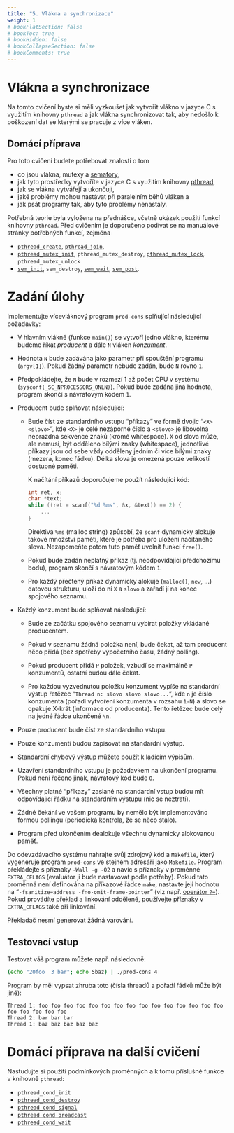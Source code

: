 ```yaml
---
title: "5. Vlákna a synchronizace"
weight: 1
# bookFlatSection: false
# bookToc: true
# bookHidden: false
# bookCollapseSection: false
# bookComments: true
---
```


# Vlákna a synchronizace
Na tomto cvičení byste si měli vyzkoušet jak vytvořit vlákno v jazyce C s
využitím knihovny `pthread` a jak vlákna synchronizovat tak, aby nedošlo k
poškození dat se kterými se pracuje z více vláken.

## Domácí příprava
Pro toto cvičení budete potřebovat znalosti o tom
- co jsou vlákna, mutexy a [semafory][1],
- jak tyto prostředky vytvoříte v jazyce C s využitím knihovny [pthread][2],
- jak se vlákna vytvářejí a ukončují,
- jaké problémy mohou nastávat při paralelním běhů vláken a
- jak psát programy tak, aby tyto problémy nenastaly.

Potřebná teorie byla vyložena na přednášce, včetně ukázek použití funkcí
knihovny `pthread`. Před cvičením je doporučeno podívat se na manuálové stránky
potřebných funkcí, zejména
- [`pthread_create`][3], [`pthread_join`][4],
- [`pthread_mutex_init`][5], `pthread_mutex_destroy`,
  [`pthread_mutex_lock`][6], `pthread_mutex_unlock`
- [`sem_init`][7], `sem_destroy`, [`sem_wait`][8], [`sem_post`][9].


[1]: http://man7.org/linux/man-pages/man7/sem_overview.7.html
[2]: http://man7.org/linux/man-pages/man7/pthreads.7.html
[3]: http://man7.org/linux/man-pages/man3/pthread_create.3.html
[4]: http://man7.org/linux/man-pages/man3/pthread_join.3.html
[5]: http://man7.org/linux/man-pages/man3/pthread_mutex_destroy.3p.html
[6]: http://man7.org/linux/man-pages/man3/pthread_mutex_lock.3p.html
[7]: http://man7.org/linux/man-pages/man3/sem_init.3.html
[8]: http://man7.org/linux/man-pages/man3/sem_wait.3.html
[9]: http://man7.org/linux/man-pages/man3/sem_post.3.html

# Zadání úlohy
Implementujte vícevláknový program `prod-cons` splňující následující požadavky:

- V hlavním vlákně (funkce `main()`) se vytvoří jedno vlákno, kterému budeme
  říkat *producent* a dále `N` vláken *konzument*.

- Hodnota `N` bude zadávána jako parametr při spouštění programu (`argv[1]`).
  Pokud žádný parametr nebude zadán, bude `N` rovno `1`.

- Předpokládejte, že `N` bude v rozmezí 1 až počet CPU v systému
  (`sysconf(_SC_NPROCESSORS_ONLN)`). Pokud bude zadána jiná hodnota, program
  skončí s návratovým kódem `1`.

- Producent bude splňovat následující:

    - Bude číst ze standardního vstupu “příkazy” ve formě dvojic “`<X>
      <slovo>`”, kde `<X>` je celé nezáporné číslo a `<slovo>` je libovolná
      neprázdná sekvence znaků (kromě whitespace). `X` od slova může, ale
      nemusí, být odděleno bílými znaky (whitespace), jednotlivé příkazy jsou
      od sebe vždy odděleny jedním či více bílými znaky (mezera, konec řádku).
      Délka slova je omezená pouze velikostí dostupné paměti.

      K načítání příkazů doporučujeme použít následující kód:
      ```C
      int ret, x;
      char *text;
      while ((ret = scanf("%d %ms", &x, &text)) == 2) {
          ...
      }
      ```
      Direktiva `%ms` (malloc string) způsobí, že `scanf` dynamicky alokuje
      takové množství paměti, které je potřeba pro uložení načítaného slova.
      Nezapomeňte potom tuto paměť uvolnit funkcí `free()`.

    - Pokud bude zadán neplatný příkaz (tj. neodpovídající předchozímu bodu),
      program skončí s návratovým kódem `1`.

    - Pro každý přečtený příkaz dynamicky alokuje (`malloc()`, `new`, …)
      datovou strukturu, uloží do ní `X` a `slovo` a zařadí jí na konec
      spojového seznamu.

- Každý konzument bude splňovat následující:

    - Bude ze začátku spojového seznamu vybírat položky vkládané producentem.

    - Pokud v seznamu žádná položka není, bude čekat, až tam producent něco
      přidá (bez spotřeby výpočetního času, žádný polling).

    - Pokud producent přidá `P` položek, vzbudí se maximálně `P` konzumentů,
      ostatní budou dále čekat.

    - Pro každou vyzvednutou položku konzument vypíše na standardní výstup
      řetězec “`Thread n: slovo slovo slovo...`”, kde `n` je číslo konzumenta
      (pořadí vytvoření konzumenta v rozsahu `1-N`) a slovo se opakuje X-krát
      (informace od producenta). Tento řetězec bude celý na jedné řádce
      ukončené `\n`.

- Pouze producent bude číst ze standardního vstupu.

- Pouze konzumenti budou zapisovat na standardní výstup.

- Standardní chybový výstup můžete použít k ladícím výpisům.

- Uzavření standardního vstupu je požadavkem na ukončení programu. Pokud není
  řečeno jinak, návratový kód bude `0`.

- Všechny platné “příkazy” zaslané na standardní vstup budou mít odpovídající
  řádku na standardním výstupu (nic se neztratí).

- Žádné čekání ve vašem programu by nemělo být implementováno formou pollingu
  (periodická kontrola, že se něco stalo).

- Program před ukončením dealokuje všechnu dynamicky alokovanou paměť.

Do odevzdávacího systému nahrajte svůj zdrojový kód a `Makefile`, který
vygeneruje program `prod-cons` ve stejném adresáři jako `Makefile`. Program
překládejte s příznaky `-Wall -g -O2` a navíc s příznaky v proměnné
`EXTRA_CFLAGS` (evaluátor ji bude nastavovat podle potřeby). Pokud tato
proměnná není definována na příkazové řádce `make`, nastavte její hodnotu na
“`-fsanitize=address -fno-omit-frame-pointer`” (viz např. [operátor `?=`][14]).
Pokud provádíte překlad a linkování odděleně, používejte příznaky v
`EXTRA_CFLAGS` také při linkování.

Překladač nesmí generovat žádná varování.

## Testovací vstup

Testovat váš program můžete např. následovně:

```sh
(echo "20foo  3 bar"; echo 5baz) | ./prod-cons 4
```

Program by měl vypsat zhruba toto (čísla threadů a pořadí řádků může být jiné):

	Thread 1: foo foo foo foo foo foo foo foo foo foo foo foo foo foo foo foo foo foo foo foo
	Thread 2: bar bar bar
	Thread 1: baz baz baz baz baz

# Domácí příprava na další cvičení
Nastudujte si použití podmínkových proměnných a k tomu příslušné funkce v
knihovně `pthread`:
- `pthread_cond_init`
- [`pthread_cond_destroy`][10]
- [`pthread_cond_signal`][11]
- [`pthread_cond_broadcast`][12]
- [`pthread_cond_wait`][13]

[10]: http://man7.org/linux/man-pages/man3/pthread_cond_init.3p.html
[11]: http://man7.org/linux/man-pages/man3/pthread_cond_signal.3p.html
[12]: http://man7.org/linux/man-pages/man3/pthread_cond_broadcast.3p.html
[13]: http://man7.org/linux/man-pages/man3/pthread_cond_wait.3p.html
[14]: https://www.gnu.org/software/make/manual/html_node/Flavors.html#index-conditional-variable-assignment
